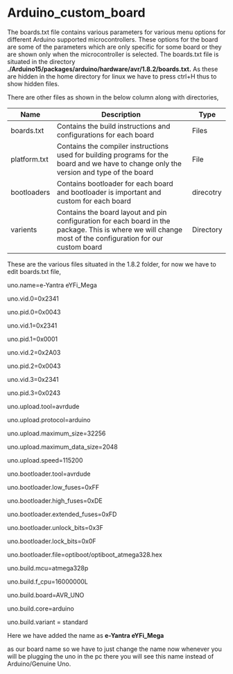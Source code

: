 # Arduino_custom_board
 
The boards.txt file contains various parameters for various menu options for different Arduino supported microcontrollers. These options for the board are some of the parameters which are only specific for some board or they are shown only when the microcontroller is selected. The boards.txt file is situated in the directory **./Arduino15/packages/arduino/hardware/avr/1.8.2/boards.txt.** As these are hidden in the home directory for linux we have to press ctrl+H thus to show hidden files.

There are other files as shown in the below column along with directories, 

Name          | Description   | Type
------------- | ------------- | -------------
boards.txt    | Contains the build instructions and configurations for each board  | Files
platform.txt  | Contains the compiler instructions used for building programs for the board and we have to change only the version and type of the board  | File
bootloaders    | Contains bootloader for each board and bootloader is important and custom for each board  | direcotry
varients    | Contains the board layout and pin configuration for each board in the package. This is where we will change most of the configuration for our custom board  | Directory

These are the various files situated in the 1.8.2 folder, for now we have to edit boards.txt file,

uno.name=e-Yantra eYFi\_Mega

uno.vid.0=0x2341

uno.pid.0=0x0043

uno.vid.1=0x2341

uno.pid.1=0x0001

uno.vid.2=0x2A03

uno.pid.2=0x0043

uno.vid.3=0x2341

uno.pid.3=0x0243

uno.upload.tool=avrdude

uno.upload.protocol=arduino

uno.upload.maximum\_size=32256

uno.upload.maximum\_data\_size=2048

uno.upload.speed=115200

uno.bootloader.tool=avrdude

uno.bootloader.low\_fuses=0xFF

uno.bootloader.high\_fuses=0xDE

uno.bootloader.extended\_fuses=0xFD

uno.bootloader.unlock\_bits=0x3F

uno.bootloader.lock\_bits=0x0F

uno.bootloader.file=optiboot/optiboot\_atmega328.hex

uno.build.mcu=atmega328p

uno.build.f\_cpu=16000000L

uno.build.board=AVR\_UNO

uno.build.core=arduino

uno.build.variant = standard

Here we have added the name as **e-Yantra eYFi\_Mega**

as our board name so we have to just change the name now whenever you will be plugging the uno in the pc there you will see this name instead of Arduino/Genuine Uno.